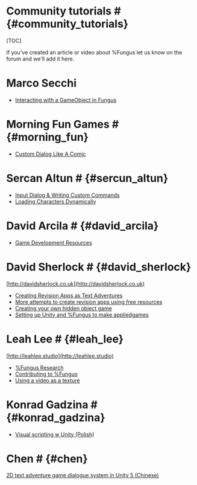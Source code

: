 # Community tutorials # {#community_tutorials}
[TOC]

If you've created an article or video about %Fungus let us know on the forum and we'll add it here.

# Marco Secchi #

- [Interacting with a GameObject in Fungus](http://www.marcosecchi.it/2016/11/26/interacting-with-a-gameobject-in-fungus/?lang=en)

# Morning Fun Games # {#morning_fun}

- [Custom Dialog Like A Comic](https://www.youtube.com/watch?v=RdCAjpQ3iGE)

# Sercan Altun # {#sercun_altun}

- [Input Dialog & Writing Custom Commands](http://sercanaltun.com/blog/fungus-game-input-dialog-writing-custom-commands)
- [Loading Characters Dynamically](http://sercanaltun.com/blog/fungus-game-loading-characters-dynamically)

# David Arcila # {#david_arcila}

- [Game Development Resources](https://game-development.zeef.com/david.arcila?utm_source=Facebook&utm_medium=Post&utm_content=game-development&utm_campaign=Rob#block_60669)

# David Sherlock # {#david_sherlock}

[http://davidsherlock.co.uk](http://davidsherlock.co.uk)

- [Creating Revision Apps as Text Adventures](http://davidsherlock.co.uk/creating-revision-apps-as-text-adventures/)
- [More attempts to create revision apps using free resources](http://davidsherlock.co.uk/more-attempts-to-create-revision-apps-using-free-resources)
- [Creating your own hidden object game](http://davidsherlock.co.uk/starting-your-own-hidden-object-game)
- [Setting up Unity and %Fungus to make appliedgames](https://youtu.be/t1zf4Qq_GS8)

# Leah Lee # {#leah_lee}

[http://leahlee.studio](http://leahlee.studio)

- [%Fungus Research](http://leahlee.studio/fungus-research-week-1)
- [Contributing to %Fungus](http://leahlee.studio/contributing-to-fungus-for-unity-week-2/)
- [Using a video as a texture](http://leahlee.studio/using-a-video-as-a-texture)

# Konrad Gadzina # {#konrad_gadzina}

- [Visual scripting w Unity (Polish)](https://www.youtube.com/watch?v=sXRt7pKT4ls&feature=youtu.be)

# Chen # {#chen}

[2D text adventure game dialogue system in Unity 5 (Chinese)](https://www.youtube.com/playlist?list=PLYGd-m5DMaRZgSXtQ4JX3uEKXN67_Jzrp)


